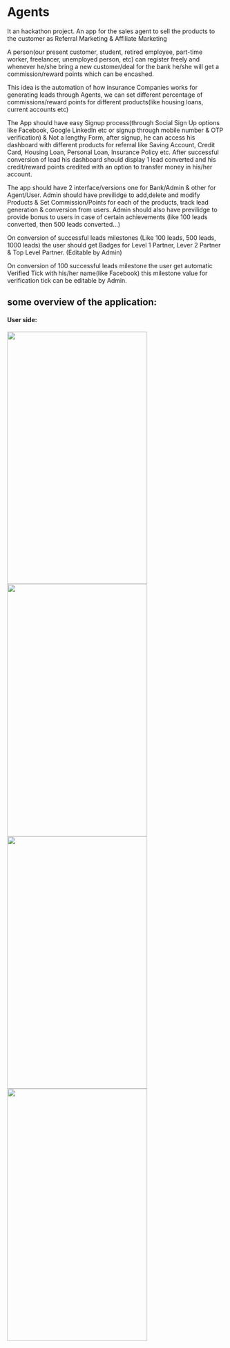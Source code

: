 # Agents

It an hackathon project.
An app for the sales agent to sell the products to the customer as Referral Marketing & Affiliate Marketing

A person(our present customer, student, retired employee, part-time worker, freelancer, unemployed person, etc) can register freely and whenever he/she bring a new customer/deal for the bank he/she will get a commission/reward points which can be encashed.

This idea is the automation of how insurance Companies works for generating leads through Agents, we can set different percentage of commissions/reward points for different products(like housing loans, current accounts etc)

The App should have easy Signup process(through Social Sign Up options like Facebook, Google LinkedIn etc or signup through mobile number & OTP verification) & Not a lengthy Form, after signup, he can access his dashboard with different products for referral like Saving Account, Credit Card, Housing Loan, Personal Loan, Insurance Policy etc. After successful conversion of lead his dashboard should display 1 lead converted and his credit/reward points credited with an option to transfer money in his/her account.

The app should have 2 interface/versions one for Bank/Admin & other for Agent/User. Admin should have previlidge to add,delete and modify Products & Set Commission/Points for each of the products, track lead generation & conversion from users. Admin should also have previlidge to provide bonus to users in case of certain achievements (like 100 leads converted, then 500 leads converted...)

On conversion of successful leads milestones (Like 100 leads, 500 leads, 1000 leads) the user should get Badges for Level 1 Partner, Lever 2 Partner & Top Level Partner. (Editable by Admin)

On conversion of 100 successful leads milestone the user get automatic Verified Tick with his/her name(like Facebook) this milestone value for verification tick can be editable by Admin.

## some overview of the application:
#### User side:
<div>
  <img src="https://user-images.githubusercontent.com/30932454/64808366-bdffd380-d5b4-11e9-959e-692bbe4d822b.png" width="324" height="584">
  <img src="https://user-images.githubusercontent.com/30932454/64809099-2f8c5180-d5b6-11e9-9f26-f782a530821b.png" width="324" height="584" styple ="margin-left: 20px;">
  <br>
<img src="https://user-images.githubusercontent.com/30932454/64808950-e0462100-d5b5-11e9-9486-891c68440a14.png" width="324" height="584">
  <img src="https://user-images.githubusercontent.com/30932454/64809863-c60d4280-d5b7-11e9-9713-022201050746.png" width="324" height="584">

</div>
